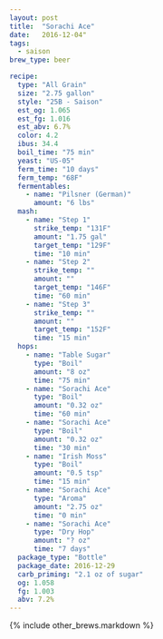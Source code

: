 ```yaml
---
layout: post
title:  "Sorachi Ace"
date:   2016-12-04"
tags:
  - saison
brew_type: beer

recipe:
  type: "All Grain"
  size: "2.75 gallon"
  style: "25B - Saison"
  est_og: 1.065
  est_fg: 1.016
  est_abv: 6.7%
  color: 4.2
  ibus: 34.4
  boil_time: "75 min"
  yeast: "US-05"
  ferm_time: "10 days"
  ferm_temp: "68F"
  fermentables:
    - name: "Pilsner (German)"
      amount: "6 lbs"
  mash:
    - name: "Step 1"
      strike_temp: "131F"
      amount: "1.75 gal"
      target_temp: "129F"
      time: "10 min"
    - name: "Step 2"
      strike_temp: ""
      amount: ""
      target_temp: "146F"
      time: "60 min"
    - name: "Step 3"
      strike_temp: ""
      amount: ""
      target_temp: "152F"
      time: "15 min"
  hops:
    - name: "Table Sugar"
      type: "Boil"
      amount: "8 oz"
      time: "75 min"
    - name: "Sorachi Ace"
      type: "Boil"
      amount: "0.32 oz"
      time: "60 min"
    - name: "Sorachi Ace"
      type: "Boil"
      amount: "0.32 oz"
      time: "30 min"
    - name: "Irish Moss"
      type: "Boil"
      amount: "0.5 tsp"
      time: "15 min"
    - name: "Sorachi Ace"
      type: "Aroma"
      amount: "2.75 oz"
      time: "0 min"
    - name: "Sorachi Ace"
      type: "Dry Hop"
      amount: "? oz"
      time: "7 days"
  package_type: "Bottle"
  package_date: 2016-12-29
  carb_priming: "2.1 oz of sugar"
  og: 1.058
  fg: 1.003
  abv: 7.2%
---
```


{% include other_brews.markdown %}

